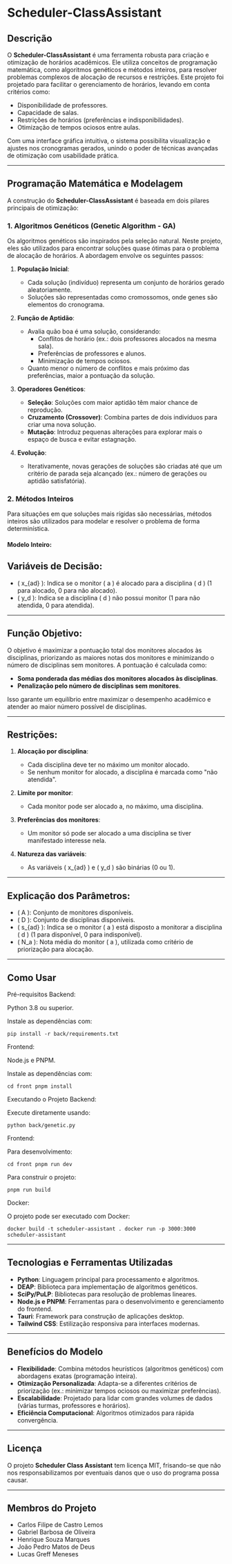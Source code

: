 # Scheduler-ClassAssistant

## Descrição

O **Scheduler-ClassAssistant** é uma ferramenta robusta para criação e otimização de horários acadêmicos. Ele utiliza conceitos de programação matemática, como algoritmos genéticos e métodos inteiros, para resolver problemas complexos de alocação de recursos e restrições. Este projeto foi projetado para facilitar o gerenciamento de horários, levando em conta critérios como:

- Disponibilidade de professores.
- Capacidade de salas.
- Restrições de horários (preferências e indisponibilidades).
- Otimização de tempos ociosos entre aulas.

Com uma interface gráfica intuitiva, o sistema possibilita visualização e ajustes nos cronogramas gerados, unindo o poder de técnicas avançadas de otimização com usabilidade prática.

---

## Programação Matemática e Modelagem

A construção do **Scheduler-ClassAssistant** é baseada em dois pilares principais de otimização:

### 1. **Algoritmos Genéticos (Genetic Algorithm - GA)**

Os algoritmos genéticos são inspirados pela seleção natural. Neste projeto, eles são utilizados para encontrar soluções quase ótimas para o problema de alocação de horários. A abordagem envolve os seguintes passos:

1. **População Inicial**:
   - Cada solução (indivíduo) representa um conjunto de horários gerado aleatoriamente.
   - Soluções são representadas como cromossomos, onde genes são elementos do cronograma.

2. **Função de Aptidão**:
   - Avalia quão boa é uma solução, considerando:
     - Conflitos de horário (ex.: dois professores alocados na mesma sala).
     - Preferências de professores e alunos.
     - Minimização de tempos ociosos.
   - Quanto menor o número de conflitos e mais próximo das preferências, maior a pontuação da solução.

3. **Operadores Genéticos**:
   - **Seleção**: Soluções com maior aptidão têm maior chance de reprodução.
   - **Cruzamento (Crossover)**: Combina partes de dois indivíduos para criar uma nova solução.
   - **Mutação**: Introduz pequenas alterações para explorar mais o espaço de busca e evitar estagnação.

4. **Evolução**:
   - Iterativamente, novas gerações de soluções são criadas até que um critério de parada seja alcançado (ex.: número de gerações ou aptidão satisfatória).

### 2. **Métodos Inteiros**
Para situações em que soluções mais rígidas são necessárias, métodos inteiros são utilizados para modelar e resolver o problema de forma determinística. 

#### Modelo Inteiro:

## Variáveis de Decisão:
- \( x_{ad} \): Indica se o monitor \( a \) é alocado para a disciplina \( d \) (1 para alocado, 0 para não alocado).
- \( y_d \): Indica se a disciplina \( d \) não possui monitor (1 para não atendida, 0 para atendida).

---

## Função Objetivo:
O objetivo é maximizar a pontuação total dos monitores alocados às disciplinas, priorizando as maiores notas dos monitores e minimizando o número de disciplinas sem monitores. A pontuação é calculada como:

- **Soma ponderada das médias dos monitores alocados às disciplinas**.
- **Penalização pelo número de disciplinas sem monitores**.

Isso garante um equilíbrio entre maximizar o desempenho acadêmico e atender ao maior número possível de disciplinas.

---

## Restrições:
1. **Alocação por disciplina**:
   - Cada disciplina deve ter no máximo um monitor alocado.
   - Se nenhum monitor for alocado, a disciplina é marcada como "não atendida".

2. **Limite por monitor**:
   - Cada monitor pode ser alocado a, no máximo, uma disciplina.

3. **Preferências dos monitores**:
   - Um monitor só pode ser alocado a uma disciplina se tiver manifestado interesse nela.

4. **Natureza das variáveis**:
   - As variáveis \( x_{ad} \) e \( y_d \) são binárias (0 ou 1).

---

## Explicação dos Parâmetros:
- \( A \): Conjunto de monitores disponíveis.
- \( D \): Conjunto de disciplinas disponíveis.
- \( s_{ad} \): Indica se o monitor \( a \) está disposto a monitorar a disciplina \( d \) (1 para disponível, 0 para indisponível).
- \( N_a \): Nota média do monitor \( a \), utilizada como critério de priorização para alocação.


---

## Como Usar

Pré-requisitos
Backend:

Python 3.8 ou superior.

Instale as dependências com:


`pip install -r back/requirements.txt`

Frontend:

Node.js e PNPM.

Instale as dependências com:

`cd front
pnpm install`

Executando o Projeto
Backend:

Execute diretamente usando:


`python back/genetic.py`

Frontend:

Para desenvolvimento:


`cd front
pnpm run dev`

Para construir o projeto:

`pnpm run build`

Docker:

O projeto pode ser executado com Docker:

`docker build -t scheduler-assistant .
docker run -p 3000:3000 scheduler-assistant`

---

## Tecnologias e Ferramentas Utilizadas

- **Python**: Linguagem principal para processamento e algoritmos.
- **DEAP**: Biblioteca para implementação de algoritmos genéticos.
- **SciPy/PuLP**: Bibliotecas para resolução de problemas lineares.
- **Node.js e PNPM**: Ferramentas para o desenvolvimento e gerenciamento do frontend.
- **Tauri**: Framework para construção de aplicações desktop.
- **Tailwind CSS**: Estilização responsiva para interfaces modernas.

---


## Benefícios do Modelo

- **Flexibilidade**: Combina métodos heurísticos (algoritmos genéticos) com abordagens exatas (programação inteira).
- **Otimização Personalizada**: Adapta-se a diferentes critérios de priorização (ex.: minimizar tempos ociosos ou maximizar preferências).
- **Escalabilidade**: Projetado para lidar com grandes volumes de dados (várias turmas, professores e horários).
- **Eficiência Computacional**: Algoritmos otimizados para rápida convergência.

---

## Licença

O projeto **Scheduler Class Assistant** tem licença MIT, frisando-se que não nos responsabilizamos por eventuais danos que o uso do programa possa causar.

---
## Membros do Projeto

- Carlos Filipe de Castro Lemos
- Gabriel Barbosa de Oliveira
- Henrique Souza Marques
- João Pedro Matos de Deus
- Lucas Greff Meneses
